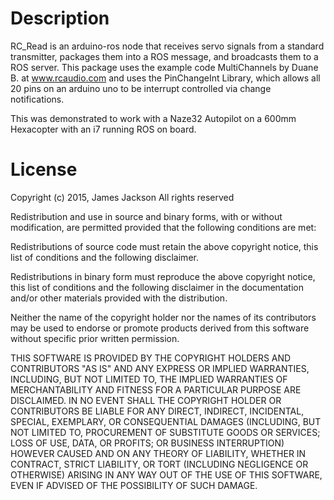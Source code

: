 # Description

RC_Read is an arduino-ros node that receives servo signals from a standard transmitter, packages them into a ROS message, and broadcasts them to a ROS server.  This package uses the example code MultiChannels by Duane B. at www.rcaudio.com and uses the PinChangeInt Library, which allows all 20 pins on an arduino uno to be interrupt controlled via change notifications.

This was demonstrated to work with a Naze32 Autopilot on a 600mm Hexacopter with an i7 running ROS on board.

# License
Copyright (c) 2015, James Jackson All rights reserved

Redistribution and use in source and binary forms, with or without modification, are permitted provided that the following conditions are met:

Redistributions of source code must retain the above copyright notice, this list of conditions and the following disclaimer.

Redistributions in binary form must reproduce the above copyright notice, this list of conditions and the following disclaimer in the documentation and/or other materials provided with the distribution.

Neither the name of the copyright holder nor the names of its contributors may be used to endorse or promote products derived from this software without specific prior written permission.

THIS SOFTWARE IS PROVIDED BY THE COPYRIGHT HOLDERS AND CONTRIBUTORS "AS IS" AND ANY EXPRESS OR IMPLIED WARRANTIES, INCLUDING, BUT NOT LIMITED TO, THE IMPLIED WARRANTIES OF MERCHANTABILITY AND FITNESS FOR A PARTICULAR PURPOSE ARE DISCLAIMED. IN NO EVENT SHALL THE COPYRIGHT HOLDER OR CONTRIBUTORS BE LIABLE FOR ANY DIRECT, INDIRECT, INCIDENTAL, SPECIAL, EXEMPLARY, OR CONSEQUENTIAL DAMAGES (INCLUDING, BUT NOT LIMITED TO, PROCUREMENT OF SUBSTITUTE GOODS OR SERVICES; LOSS OF USE, DATA, OR PROFITS; OR BUSINESS INTERRUPTION) HOWEVER CAUSED AND ON ANY THEORY OF LIABILITY, WHETHER IN CONTRACT, STRICT LIABILITY, OR TORT (INCLUDING NEGLIGENCE OR OTHERWISE) ARISING IN ANY WAY OUT OF THE USE OF THIS SOFTWARE, EVEN IF ADVISED OF THE POSSIBILITY OF SUCH DAMAGE.